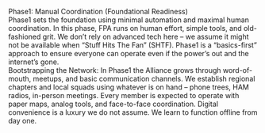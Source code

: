 Phase1: Manual Coordination (Foundational Readiness)  
Phase1 sets the foundation using minimal automation and maximal human coordination. In this phase, FPA runs on human effort, simple tools, and old-fashioned grit. We don’t rely on advanced tech here – we assume it might not be available when “Stuff Hits The Fan” (SHTF). Phase1 is a “basics-first” approach to ensure everyone can operate even if the power’s out and the internet’s gone.  
Bootstrapping the Network: In Phase1 the Alliance grows through word-of-mouth, meetups, and basic communication channels. We establish regional chapters and local squads using whatever is on hand – phone trees, HAM radios, in-person meetings. Every member is expected to operate with paper maps, analog tools, and face-to-face coordination. Digital convenience is a luxury we do not assume. We learn to function offline from day one.